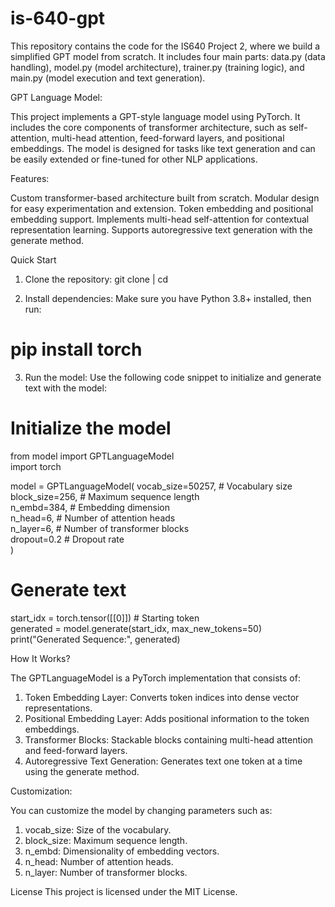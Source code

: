 # is-640-gpt
This repository contains the code for the IS640 Project 2, where we build a simplified GPT model from scratch. It includes four main parts: data.py (data handling), model.py (model architecture), trainer.py (training logic), and main.py (model execution and text generation).

GPT Language Model:

This project implements a GPT-style language model using PyTorch. It includes the core components of transformer architecture, such as self-attention, multi-head attention, feed-forward layers, and positional embeddings. The model is designed for tasks like text generation and can be easily extended or fine-tuned for other NLP applications.

Features:

Custom transformer-based architecture built from scratch.
Modular design for easy experimentation and extension.
Token embedding and positional embedding support.
Implements multi-head self-attention for contextual representation learning.
Supports autoregressive text generation with the generate method.

Quick Start

1. Clone the repository: git clone <your-repository-url>  |    cd <repository-folder>  

2. Install dependencies:
Make sure you have Python 3.8+ installed, then run:

# pip install torch  

3. Run the model:
Use the following code snippet to initialize and generate text with the model:


# Initialize the model  

 from model import GPTLanguageModel  
 import torch  

model = GPTLanguageModel(
    vocab_size=50257,   # Vocabulary size  
    block_size=256,     # Maximum sequence length  
    n_embd=384,         # Embedding dimension  
    n_head=6,           # Number of attention heads  
    n_layer=6,          # Number of transformer blocks  
    dropout=0.2         # Dropout rate  
)  

# Generate text  

start_idx = torch.tensor([[0]])  # Starting token  
generated = model.generate(start_idx, max_new_tokens=50)  
print("Generated Sequence:", generated)  

How It Works?

The GPTLanguageModel is a PyTorch implementation that consists of:

1. Token Embedding Layer: Converts token indices into dense vector representations.
2. Positional Embedding Layer: Adds positional information to the token embeddings.
3. Transformer Blocks: Stackable blocks containing multi-head attention and feed-forward layers.
4. Autoregressive Text Generation: Generates text one token at a time using the generate method.

Customization:

You can customize the model by changing parameters such as:

1. vocab_size: Size of the vocabulary.
2. block_size: Maximum sequence length.
3. n_embd: Dimensionality of embedding vectors.
4. n_head: Number of attention heads.
5. n_layer: Number of transformer blocks.


License
This project is licensed under the MIT License.
